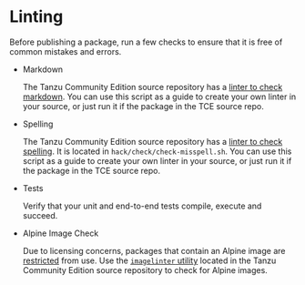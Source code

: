 # Linting

Before publishing a package, run a few checks to ensure that it is free of common mistakes and errors.

* Markdown

   The Tanzu Community Edition source repository has a [linter to check markdown](https://github.com/vmware-tanzu/community-edition/tree/main/hack/check/check-mdlint.sh). You can use this script as a guide to create your own linter in your source, or just run it if the package in the TCE source repo.

* Spelling

  The Tanzu Community Edition source repository has a [linter to check spelling](https://github.com/vmware-tanzu/community-edition/tree/main/hack/check/check-misspell.sh). It is located in `hack/check/check-misspell.sh`. You can use this script as a guide to create your own linter in your source, or just run it if the package in the TCE source repo.

* Tests

   Verify that your unit and end-to-end tests compile, execute and succeed.

* Alpine Image Check

   Due to licensing concerns, packages that contain an Alpine image are [restricted](./restrictions.md) from use. Use the [`imagelinter` utility](https://github.com/vmware-tanzu/community-edition/tree/main/hack/imagelinter) located in the Tanzu Community Edition source repository to check for Alpine images.
